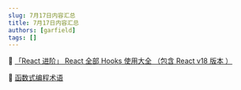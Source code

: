 ```yaml
---
slug: 7月17日内容汇总
title: 7月17日内容汇总
authors: [garfield]
tags: []
---
```


📒 [「React 进阶」 React 全部 Hooks 使用大全 （包含 React v18 版本 ）](https://juejin.cn/post/7118937685653192735)

📒 [函数式编程术语](https://github.com/shfshanyue/fp-jargon-zh)
